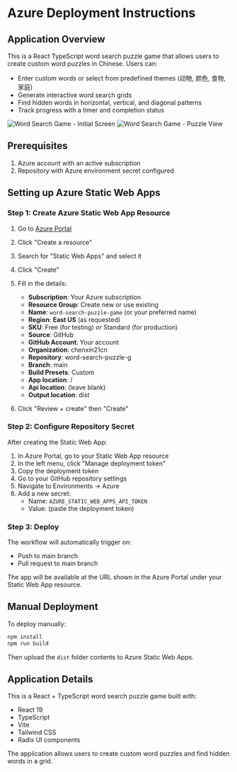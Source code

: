 # Azure Deployment Instructions

## Application Overview

This is a React TypeScript word search puzzle game that allows users to create custom word puzzles in Chinese. Users can:
- Enter custom words or select from predefined themes (动物, 颜色, 食物, 家庭)
- Generate interactive word search grids
- Find hidden words in horizontal, vertical, and diagonal patterns
- Track progress with a timer and completion status

![Word Search Game - Initial Screen](https://github.com/user-attachments/assets/02310305-a523-409f-8013-ba3807a8a0c3)
![Word Search Game - Puzzle View](https://github.com/user-attachments/assets/515d708c-ab17-4a44-ba03-f89ac489f1d8)

## Prerequisites

1. Azure account with an active subscription
2. Repository with Azure environment secret configured

## Setting up Azure Static Web Apps

### Step 1: Create Azure Static Web App Resource

1. Go to [Azure Portal](https://portal.azure.com)
2. Click "Create a resource" 
3. Search for "Static Web Apps" and select it
4. Click "Create"
5. Fill in the details:
   - **Subscription**: Your Azure subscription
   - **Resource Group**: Create new or use existing
   - **Name**: `word-search-puzzle-game` (or your preferred name)
   - **Region**: **East US** (as requested)
   - **SKU**: Free (for testing) or Standard (for production)
   - **Source**: GitHub
   - **GitHub Account**: Your account
   - **Organization**: chenxin21cn
   - **Repository**: word-search-puzzle-g
   - **Branch**: main
   - **Build Presets**: Custom
   - **App location**: /
   - **Api location**: (leave blank)
   - **Output location**: dist

6. Click "Review + create" then "Create"

### Step 2: Configure Repository Secret

After creating the Static Web App:

1. In Azure Portal, go to your Static Web App resource
2. In the left menu, click "Manage deployment token"
3. Copy the deployment token
4. Go to your GitHub repository settings
5. Navigate to Environments → Azure
6. Add a new secret:
   - Name: `AZURE_STATIC_WEB_APPS_API_TOKEN`
   - Value: (paste the deployment token)

### Step 3: Deploy

The workflow will automatically trigger on:
- Push to main branch
- Pull request to main branch

The app will be available at the URL shown in the Azure Portal under your Static Web App resource.

## Manual Deployment

To deploy manually:

```bash
npm install
npm run build
```

Then upload the `dist` folder contents to Azure Static Web Apps.

## Application Details

This is a React + TypeScript word search puzzle game built with:
- React 19
- TypeScript
- Vite
- Tailwind CSS
- Radix UI components

The application allows users to create custom word puzzles and find hidden words in a grid.